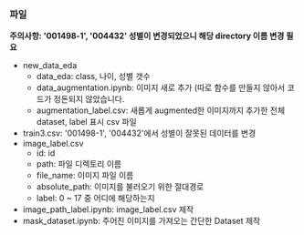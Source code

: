 ### 파일

**주의사항: '001498-1', '004432' 성별이 변경되었으니 해당 directory 이름 변경 필요**

-   new_data_eda
	- data_eda: class, 나이, 성별 갯수
	- data_augmentation.ipynb: 이미지 새로 추가 (따로 함수를 만들지 않아서 코드가 정돈되지 않았습니다.
	- augmentation_label.csv: 새롭게 augmented한 이미지까지 추가한 전체 dataset, label 표시 csv 파일
-   train3.csv: '001498-1', '004432'에서 성별이 잘못된 데이터를 변경
-   image_label.csv
    -   id: id
    -   path: 파일 디렉토리 이름
    -   file_name: 이미지 파일 이름
    -   absolute_path: 이미지를 불러오기 위한 절대경로
    -   label: 0 ~ 17 중 어디에 해당하는지
-   image_path_label.ipynb: image_label.csv 제작
-   mask_dataset.ipynb: 주어진 이미지를 가져오는 간단한 Dataset 제작
